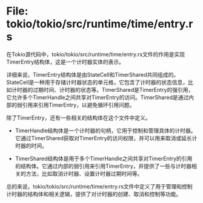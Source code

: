 # File: tokio/tokio/src/runtime/time/entry.rs

在Tokio源代码中，tokio/tokio/src/runtime/time/entry.rs文件的作用是实现TimerEntry结构体，这是一个计时器实体的表示。

详细来说，TimerEntry结构体是由StateCell和TimerShared共同组成的。StateCell是一种用于存储计时器状态的单元格，它包含了计时器的状态信息，比如计时器的过期时间、计时器的状态等。TimerShared是TimerEntry的强引用，它允许多个TimerHandle之间共享对TimerEntry的访问。TimerShared是通过内部的弱引用来引用TimerEntry，以避免循环引用问题。

除了TimerEntry，还有一些相关的结构体在这个文件中定义。

- TimerHandle结构体是一个计时器的句柄，它用于控制和管理具体的计时器。它通过TimerShared获取对TimerEntry的访问权限，并可以用来取消或延长计时器的时间。

- TimerShared结构体是用于多个TimerHandle之间共享对TimerEntry的引用的结构体。它通过内部的弱引用来引用TimerEntry，并提供了一些与计时器相关的方法，比如取消计时器、设置计时器过期时间等。

总的来说，tokio/tokio/src/runtime/time/entry.rs文件中定义了用于管理和控制计时器的结构体和相关逻辑，提供了对计时器的创建、取消和控制等功能。

